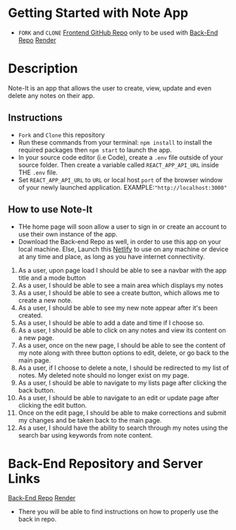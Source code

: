  # Getting Started with Note App


* `FORK` and `CLONE` [Frontend GitHub Repo](https://github.com/Gillesedgy/Module-4-Dashboard_Project) only to be used with [Back-End Repo](https://github.com/Gillesedgy/Dashboard-Server)
[Render](https://note-server-8ds8.onrender.com/)


# Description

Note-It is an app that allows the user to create, view, update and even delete any notes on their app.


## Instructions
* `Fork` and `Clone` this repository
* Run these commands from your terminal: `npm install` to install the required packages then `npm start` to launch the app.
* In your source code editor (i.e Code), create a `.env` file outside of your source folder. Then create a variable called `REACT_APP_API_URL` inside THE `.env` file.
* Set `REACT_APP_API_URL` to `URL` or local host `port` of the browser window of your newly launched application. EXAMPLE:`"http://localhost:3000"`

## How to use Note-It
* THe home page will soon allow a user to sign in or create an account to use their own instance of the app.
* Download the Back-end Repo as well, in order to use this app on your local machine. Else, Launch this [Netlify](https://comforting-narwhal-b6d61a.netlify.app/) to use on any machine or device at any time and place, as long as you have internet connectivity.

1. As a user, upon page load I should be able to see a navbar with the app title and a mode button
2. As a user, I should be able to see a main area which displays my notes
3. As a user, I should be able to see a create button, which allows me to create a new note.
4. As a user, I should be able to see my new note appear after it's been created.
5. As a user, I should be able to add a date and time if I choose so.
6. As a user, I should be able to click on any notes and view its content on a new page.
7. As a user, once on the new page, I should be able to see the content of my note along with three button options to edit, delete, or go back to the main page.
8. As a user, if I choose to delete a note, I should be redirected to my list of notes. My deleted note should no longer exist on my page.
9. As a user, I should be able to navigate to my lists page after clicking the back button.
10. As a user, I should be able to navigate to an edit or update page after clicking the edit button.
11. Once on the edit page, I should be able to make corrections and submit my changes and be taken back to the main page.
12. As a user, I should have the ability to search through my notes using the search bar using keywords from note content.

# Back-End Repository and Server Links
[Back-End Repo](https://github.com/Gillesedgy/Dashboard-Server)
[Render](https://note-server-8ds8.onrender.com/)
* There you will be able to find instructions on how to properly use the back in repo.


